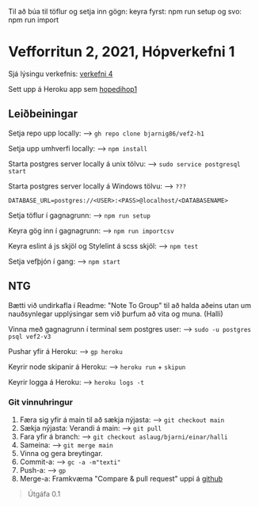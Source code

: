 Til að búa til töflur og setja inn gögn:
keyra fyrst: npm run setup
og svo: npm run import


# Vefforritun 2, 2021, Hópverkefni 1

Sjá lýsingu verkefnis: [verkefni 4](https://github.com/vefforritun/vef2-2021-h1)

Sett upp á Heroku app sem [hopedihop1](https://hopedihop1.herokuapp.com/)

## Leiðbeiningar

Setja repo upp locally: --> `gh repo clone bjarnig86/vef2-h1`

Setja upp umhverfi locally:
--> `npm install`

Starta postgres server locally á unix tölvu:
--> `sudo service postgresql start`

Starta postgres server locally á Windows tölvu:
--> `???`

`DATABASE_URL=postgres://<USER>:<PASS>@localhost/<DATABASENAME>`

Setja töflur í gagnagrunn:
--> `npm run setup`

Keyra gög inn í gagnagrunn:
--> `npm run importcsv`

Keyra eslint á js skjöl og Stylelint á scss skjöl: --> `npm test`

Setja vefþjón í gang:
--> `npm start`

## NTG

Bætti við undirkafla í Readme: "Note To Group" til að halda aðeins utan um nauðsynlegar upplýsingar sem við þurfum að vita og muna. (Halli)

Vinna með gagnagrunn í terminal sem postgres user: --> `sudo -u postgres psql vef2-v3`

Pushar yfir á Heroku: --> `gp heroku`

Keyrir node skipanir á Heroku: --> `heroku run` + `skipun`

Keyrir logga á Heroku: --> `heroku logs -t`


### Git vinnuhringur
1. Færa sig yfir á main til að sækja nýjasta: --> `git checkout main`
2. Sækja nýjasta: Verandi á main: --> `git pull`
3. Fara yfir á branch: --> `git checkout aslaug/bjarni/einar/halli`
4. Sameina: --> `git merge main`
5. Vinna og gera breytingar.
6. Commit-a: --> `gc -a -m"texti"`
7. Push-a: --> `gp`
8. Merge-a: Framkvæma "Compare & pull request" uppi á [github](https://github.com/bjarnig86/vef2-h1) 

> Útgáfa 0.1
